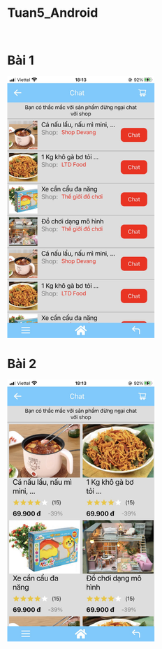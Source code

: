 # Tuan5_Android
<br>
<h1>Bài 1</h1>
<img height = "600" src = "https://github.com/TranTanPhuoc/Tuan5_Android/blob/main/AnhMinhChung/Bai1.jpg"/>
<h1>Bài 2</h1>
<img height = "600" src = "https://github.com/TranTanPhuoc/Tuan5_Android/blob/main/AnhMinhChung/Bai2.jpg"/>
